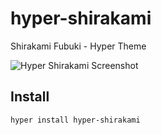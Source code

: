 # hyper-shirakami

Shirakami Fubuki - Hyper Theme

![Hyper Shirakami Screenshot](https://i.imgur.com/ZRhSf36.png)

## Install

```bash
hyper install hyper-shirakami
```

